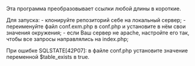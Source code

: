 Эта программа преобразовывает ссылки любой длины в короткие.

Для запуска:
	- клонируйте репозиторий себе на локальный сервер;
	- переименуйте файл conf.exm.php в conf.php и установите в нём свои значения окружения;
	- если Ваш сервер не apache, настройте его так, чтобы все запросы направлялись на index.php;


При ошибке SQLSTATE[42P07]:
	в файле conf.php установите значение переменной $table_exists в true.